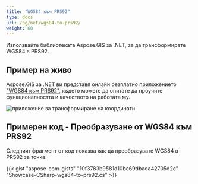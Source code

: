 ```yaml
---
title: "WGS84 към PRS92"
type: docs
url: /bg/net/wgs84-to-prs92/
weight: 60
---
```


Използвайте библиотеката Aspose.GIS за .NET, за да трансформирате WGS84 в PRS92.

## **Пример на живо**

Aspose.GIS за .NET ви представя онлайн безплатно приложението ["WGS84 към PRS92"](https://products.aspose.app/gis/transformation/wgs84-to-prs92), където можете да опитате да проучите функционалността и качеството на работата му.

![приложение за трансформиране на координати](transform-coordinates.png)

## **Примерен код - Преобразуване от WGS84 към PRS92**

Следният фрагмент от код показва как да преобразувате WGS84 в PRS92 за точка.

{{< gist "aspose-com-gists" "10f3783b9581d10bc69dbada42705d2c" "Showcase-CSharp-wgs84-to-prs92.cs" >}}
